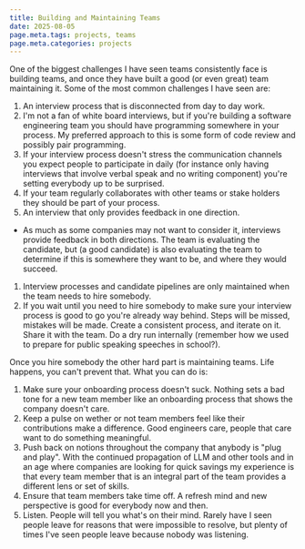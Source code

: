 ```yaml
---
title: Building and Maintaining Teams
date: 2025-08-05
page.meta.tags: projects, teams
page.meta.categories: projects
---
```


One of the biggest challenges I have seen teams consistently face is building
teams, and once they have built a good (or even great) team maintaining it. Some
of the most common challenges I have seen are:

1. An interview process that is disconnected from day to day work.
1. I'm not a fan of white board interviews, but if you're building a software engineering team you should have programming somewhere in your process. My preferred approach to this is some form of code review and possibly pair programming.
1. If your interview process doesn't stress the communication channels you expect people to participate in daily (for instance only having interviews that involve verbal speak and no writing component) you're setting everybody up to be surprised.
1. If your team regularly collaborates with other teams or stake holders they should be part of your process.
1. An interview that only provides feedback in one direction.

- As much as some companies may not want to consider it, interviews provide feedback in both directions. The team is evaluating the candidate, but (a good candidate) is also evaluating the team to determine if this is somewhere they want to be, and where they would succeed.

1. Interview processes and candidate pipelines are only maintained when the team needs to hire somebody.
1. If you wait until you need to hire somebody to make sure your interview process is good to go you're already way behind. Steps will be missed, mistakes will be made. Create a consistent process, and iterate on it. Share it with the team. Do a dry run internally (remember how we used to prepare for public speaking speeches in school?).

Once you hire somebody the other hard part is maintaining teams. Life happens, you can't prevent that. What you can do is:

1. Make sure your onboarding process doesn't suck. Nothing sets a bad tone for a new team member like an onboarding process that shows the company doesn't care.
1. Keep a pulse on wether or not team members feel like their contributions make a difference. Good engineers care, people that care want to do something meaningful.
1. Push back on notions throughout the company that anybody is "plug and play". With the continued propagation of LLM and other tools and in an age where companies are looking for quick savings my experience is that every team member that is an integral part of the team provides a different lens or set of skills.
1. Ensure that team members take time off. A refresh mind and new perspective is good for everybody now and then.
1. Listen. People will tell you what's on their mind. Rarely have I seen people leave for reasons that were impossible to resolve, but plenty of times I've seen people leave because nobody was listening.
